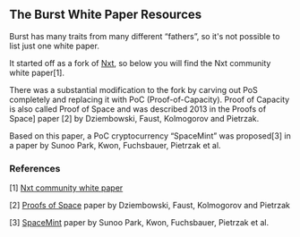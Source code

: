 The Burst White Paper Resources
-------------------------------

Burst has many traits from many different “fathers”, so it's not possible to list just one white paper.

It started off as a fork of [Nxt](https://en.wikipedia.org/wiki/Nxt), so below you will find the Nxt community white paper[1].

There was a substantial modification to the fork by carving out PoS completely and replacing it with PoC (Proof-of-Capacity). Proof of Capacity is also called Proof of Space and was described 2013 in the Proofs of Space\] paper [2] by Dziembowski, Faust, Kolmogorov and Pietrzak.

Based on this paper, a PoC cryptocurrency “SpaceMint” was proposed[3] in a paper by Sunoo Park, Kwon, Fuchsbauer, Pietrzak et al.

### References

[1] [Nxt community white paper](https://nxtwiki.org/wiki/Whitepaper:Nxt)

[2] [Proofs of Space](https://eprint.iacr.org/2013/796.pdf) paper by Dziembowski, Faust, Kolmogorov and Pietrzak

[3] [SpaceMint](https://eprint.iacr.org/2015/528.pdf) paper by Sunoo Park, Kwon, Fuchsbauer, Pietrzak et al.

